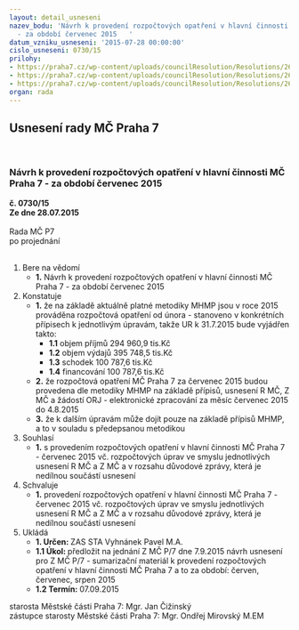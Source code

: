 ```yaml
---
layout: detail_usneseni
nazev_bodu: 'Návrh k provedení rozpočtových opatření v hlavní činnosti MČ Praha 7
  - za období červenec 2015   '
datum_vzniku_usneseni: '2015-07-28 00:00:00'
cislo_usneseni: 0730/15
prilohy:
- https://praha7.cz/wp-content/uploads/councilResolution/Resolutions/26119/48-15-p1.doc
- https://praha7.cz/wp-content/uploads/councilResolution/Resolutions/26119/48-15-p20001.pdf
- https://praha7.cz/wp-content/uploads/councilResolution/Resolutions/26119/48-15-p30001.pdf
organ: rada
---
```

<div id="ucUsn_pList" class="usn">
	<span><h2>Usnesení rady MČ Praha 7 </h2>
<br></span><div class="standBody">
<span><h3>Návrh k provedení rozpočtových opatření v hlavní činnosti MČ Praha 7 - za období červenec 2015   </h3></span><div class="center">
		<strong>č. 0730/15</strong><br>
	</div>
<div class="center">
		<strong>Ze dne 28.07.2015</strong><br><br>
	</div>Rada MČ P7<br> po projednání<br><br><ol>
<li>Bere na vědomí<ul><li>
<strong>1.</strong> Návrh k provedení rozpočtových opatření v hlavní činnosti MČ Praha 7 - za období červenec 2015   </li></ul>
</li>
<li>Konstatuje<ul>
<li>
<strong>1.</strong> že na základě aktuálně platné metodiky MHMP jsou v roce 2015 prováděna rozpočtová opatření od února - stanoveno v konkrétních přípisech k jednotlivým úpravám, takže UR k 31.7.2015 bude vyjádřen takto:<ul>
<li>
<strong>1.1</strong> objem příjmů                 294 960,9 tis.Kč</li>
<li>
<strong>1.2</strong> objem výdajů                 395 748,5 tis.Kč</li>
<li>
<strong>1.3</strong> schodek                          100 787,6 tis.Kč</li>
<li>
<strong>1.4</strong> financování                    100 787,6 tis.Kč</li>
</ul>
</li>
<li>
<strong>2.</strong> že rozpočtová opatření MČ Praha 7 za červenec 2015 budou provedena  dle metodiky MHMP na základě přípisů, usnesení R MČ, Z MČ a žádostí ORJ - elektronické zpracování za měsíc červenec 2015 do 4.8.2015</li>
<li>
<strong>3.</strong> že k dalším úpravám může dojít pouze na základě přípisů MHMP, a to v souladu s předepsanou metodikou</li>
</ul>
</li>
<li>Souhlasí<ul><li>
<strong>1.</strong> s provedením rozpočtových opatření v hlavní činnosti MČ Praha 7 - červenec 2015  vč. rozpočtových úprav ve smyslu jednotlivých usnesení R MČ a Z MČ a v rozsahu důvodové zprávy, která je nedílnou součástí usnesení </li></ul>
</li>
<li>Schvaluje<ul><li>
<strong>1.</strong> provedení rozpočtových opatření v hlavní činnosti MČ Praha 7 - červenec 2015  vč. rozpočtových úprav ve smyslu jednotlivých usnesení R MČ a Z MČ a v rozsahu důvodové zprávy, která je nedílnou součástí usnesení </li></ul>
</li>
<li>Ukládá<ul>
<li>
<strong>1. Určen: </strong>ZAS STA Vyhnánek Pavel M.A.</li>
<li>
<strong>1.1 Úkol: </strong>předložit na jednání Z MČ P/7 dne 7.9.2015 návrh usnesení pro Z MČ P/7 -  sumarizační materiál k provedení rozpočtových opatření v hlavní činnosti  MČ Praha 7 a to za období: červen, červenec, srpen 2015</li>
<li>
<strong>1.2 Termín: </strong>07.09.2015</li>
</ul>
</li>
</ol>starosta Městské části Praha 7: Mgr. Jan Čižinský<br>zástupce starosty Městské části Praha 7: Mgr. Ondřej Mirovský M.EM 
</div>
</div>